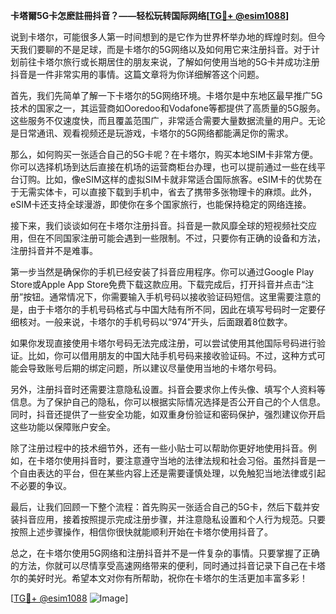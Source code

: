 **卡塔爾5G卡怎麽註冊抖音？——轻松玩转国际网络[[TG💪+ @esim1088](https://t.me/s/esim1088)]**

说到卡塔尔，可能很多人第一时间想到的是它作为世界杯举办地的辉煌时刻。但今天我们要聊的不是足球，而是卡塔尔的5G网络以及如何用它来注册抖音。对于计划前往卡塔尔旅行或长期居住的朋友来说，了解如何使用当地的5G卡并成功注册抖音是一件非常实用的事情。这篇文章将为你详细解答这个问题。

首先，我们先简单了解一下卡塔尔的5G网络环境。卡塔尔是中东地区最早推广5G技术的国家之一，其运营商如Ooredoo和Vodafone等都提供了高质量的5G服务。这些服务不仅速度快，而且覆盖范围广，非常适合需要大量数据流量的用户。无论是日常通讯、观看视频还是玩游戏，卡塔尔的5G网络都能满足你的需求。

那么，如何购买一张适合自己的5G卡呢？在卡塔尔，购买本地SIM卡非常方便。你可以选择机场到达后直接在机场的运营商柜台办理，也可以提前通过一些在线平台订购。比如，像eSIM这样的虚拟SIM卡就非常适合国际旅客。eSIM卡的优势在于无需实体卡，可以直接下载到手机中，省去了携带多张物理卡的麻烦。此外，eSIM卡还支持全球漫游，即使你在多个国家旅行，也能保持稳定的网络连接。

接下来，我们谈谈如何在卡塔尔注册抖音。抖音是一款风靡全球的短视频社交应用，但在不同国家注册可能会遇到一些限制。不过，只要你有正确的设备和方法，注册抖音并不是难事。

第一步当然是确保你的手机已经安装了抖音应用程序。你可以通过Google Play Store或Apple App Store免费下载这款应用。下载完成后，打开抖音并点击“注册”按钮。通常情况下，你需要输入手机号码以接收验证码短信。这里需要注意的是，由于卡塔尔的手机号码格式与中国大陆有所不同，因此在填写号码时一定要仔细核对。一般来说，卡塔尔的手机号码以“974”开头，后面跟着8位数字。

如果你发现直接使用卡塔尔号码无法完成注册，可以尝试使用其他国际号码进行验证。比如，你可以借用朋友的中国大陆手机号码来接收验证码。不过，这种方式可能会导致账号后期的绑定问题，所以建议尽量使用当地的卡塔尔号码。

另外，注册抖音时还需要注意隐私设置。抖音会要求你上传头像、填写个人资料等信息。为了保护自己的隐私，你可以根据实际情况选择是否公开自己的个人信息。同时，抖音还提供了一些安全功能，如双重身份验证和密码保护，强烈建议你开启这些功能以保障账户安全。

除了注册过程中的技术细节外，还有一些小贴士可以帮助你更好地使用抖音。例如，在卡塔尔使用抖音时，要注意遵守当地的法律法规和社会习俗。虽然抖音是一个自由表达的平台，但在某些内容上还是需要谨慎处理，以免触犯当地法律或引起不必要的争议。

最后，让我们回顾一下整个流程：首先购买一张适合自己的5G卡，然后下载并安装抖音应用，接着按照提示完成注册步骤，并注意隐私设置和个人行为规范。只要按照上述步骤操作，相信你很快就能顺利开始在卡塔尔使用抖音了。

总之，在卡塔尔使用5G网络和注册抖音并不是一件复杂的事情。只要掌握了正确的方法，你就可以尽情享受高速网络带来的便利，同时通过抖音记录下自己在卡塔尔的美好时光。希望本文对你有所帮助，祝你在卡塔尔的生活更加丰富多彩！

[[TG💪+ @esim1088](https://t.me/s/esim1088) ![Image](https://i.postimg.cc/4NQfJmqS/Snipaste-2025-05-13-00-14-12.png)]